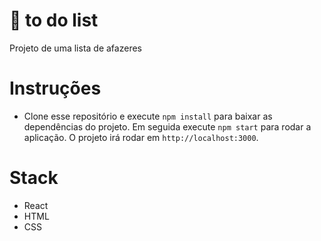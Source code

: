 # 📃 to do list
Projeto de uma lista de afazeres

# Instruções
- Clone esse repositório e execute `npm install` para baixar as dependências do projeto. Em seguida execute `npm start` para rodar a aplicação. O projeto irá rodar em `http://localhost:3000`.

# Stack
- React
- HTML
- CSS
